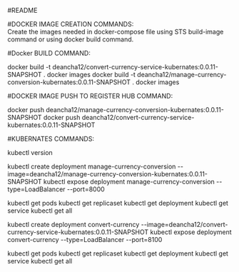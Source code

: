 #README

#DOCKER IMAGE CREATION COMMANDS:  
Create the images needed in docker-compose file using STS build-image command or using docker build command.

#Docker BUILD COMMAND:

docker build -t deancha12/convert-currency-service-kubernates:0.0.11-SNAPSHOT .
docker images
docker build -t deancha12/manage-currency-conversion-kubernates:0.0.11-SNAPSHOT .
docker images

#DOCKER IMAGE PUSH TO REGISTER HUB COMMAND:

docker push deancha12/manage-currency-conversion-kubernates:0.0.11-SNAPSHOT
docker push deancha12/convert-currency-service-kubernates:0.0.11-SNAPSHOT

#KUBERNATES COMMANDS:

kubectl version

kubectl create deployment manage-currency-conversion --image=deancha12/manage-currency-conversion-kubernates:0.0.11-SNAPSHOT
kubectl expose deployment manage-currency-conversion --type=LoadBalancer --port=8000

kubectl get pods
kubectl get replicaset
kubectl get deployment
kubectl get service
kubectl get all

kubectl create deployment convert-currency --image=deancha12/convert-currency-service-kubernates:0.0.11-SNAPSHOT
kubectl expose deployment convert-currency --type=LoadBalancer --port=8100

kubectl get pods
kubectl get replicaset
kubectl get deployment
kubectl get service
kubectl get all
